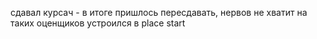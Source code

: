 сдавал курсач - в итоге пришлось пересдавать, нервов не хватит на таких оценщиков
устроился в place start